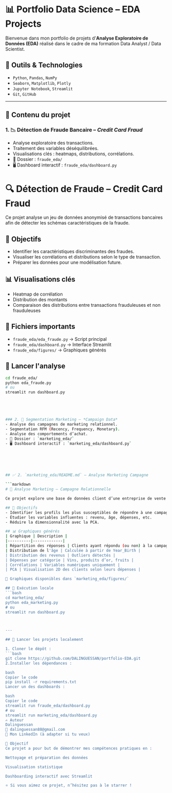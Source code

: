 # 📊 Portfolio Data Science – EDA Projects

Bienvenue dans mon portfolio de projets d'**Analyse Exploratoire de Données (EDA)** réalisé dans le cadre de ma formation Data Analyst / Data Scientist.

## 🧰 Outils & Technologies
- `Python`, `Pandas`, `NumPy`
- `Seaborn`, `Matplotlib`, `Plotly`
- `Jupyter Notebook`, `Streamlit`
- `Git`, `GitHub`

---

## 📁 Contenu du projet

### 1. 📉 Détection de Fraude Bancaire – *Credit Card Fraud*
- Analyse exploratoire des transactions.
- Traitement des variables déséquilibrées.
- Visualisations clés : heatmaps, distributions, corrélations.
- 📁 Dossier : `fraude_eda/`
- 🖥️ Dashboard interactif : `fraude_eda/dashboard.py`

# 🔍 Détection de Fraude – Credit Card Fraud

Ce projet analyse un jeu de données anonymisé de transactions bancaires afin de détecter les schémas caractéristiques de la fraude.

## 📌 Objectifs
- Identifier les caractéristiques discriminantes des fraudes.
- Visualiser les corrélations et distributions selon le type de transaction.
- Préparer les données pour une modélisation future.

## 📊 Visualisations clés
- Heatmap de corrélation
- Distribution des montants
- Comparaison des distributions entre transactions frauduleuses et non frauduleuses

## 📁 Fichiers importants
- `fraude_eda/eda_fraude.py` → Script principal
- `fraude_eda/dashboard.py` → Interface Streamlit
- `fraude_eda/figures/` → Graphiques générés

## 🚀 Lancer l'analyse
```bash
cd fraude_eda/
python eda_fraude.py
# ou
streamlit run dashboard.py





### 2. 🎯 Segmentation Marketing – *Campaign Data*
- Analyse des campagnes de marketing relationnel.
- Segmentation RFM (Recency, Frequency, Monetary).
- Analyse des comportements d’achat.
- 📁 Dossier : `marketing_eda/`
- 🖥️ Dashboard interactif : `marketing_eda/dashboard.py`






## ✅ 2. `marketing_eda/README.md` — Analyse Marketing Campagne

```markdown
# 🎯 Analyse Marketing – Campagne Relationnelle

Ce projet explore une base de données client d’une entreprise de vente en ligne pour analyser les comportements de consommation et la réponse à des campagnes.

## 📌 Objectifs
- Identifier les profils les plus susceptibles de répondre à une campagne.
- Étudier les variables influentes : revenu, âge, dépenses, etc.
- Réduire la dimensionnalité avec la PCA.

## 📊 Graphiques générés
| Graphique | Description |
|----------|-------------|
| Répartition des réponses | Clients ayant répondu (ou non) à la campagne |
| Distribution de l'âge | Calculée à partir de Year_Birth |
| Distribution des revenus | Outliers détectés |
| Dépenses par catégorie | Vins, produits d’or, fruits |
| Corrélations | Variables numériques uniquement |
| PCA | Visualisation 2D des clients selon leurs dépenses |

📁 Graphiques disponibles dans `marketing_eda/figures/`

## 🚀 Exécution locale
```bash
cd marketing_eda/
python eda_marketing.py
# ou
streamlit run dashboard.py



---

## 🚀 Lancer les projets localement

1. Cloner le dépôt :
```bash
git clone https://github.com/DALINGUESSAN/portfolio-EDA.git
2.Installer les dépendances :

bash
Copier le code
pip install -r requirements.txt
Lancer un des dashboards :

bash
Copier le code
streamlit run fraude_eda/dashboard.py
# ou
streamlit run marketing_eda/dashboard.py
✍️ Auteur
Dalinguessan
📧 dalinguessan88@gmail.com
🔗 Mon LinkedIn (à adapter si tu veux)

📌 Objectif
Ce projet a pour but de démontrer mes compétences pratiques en :

Nettoyage et préparation des données

Visualisation statistique

Dashboarding interactif avec Streamlit

⭐ Si vous aimez ce projet, n’hésitez pas à le starrer !
